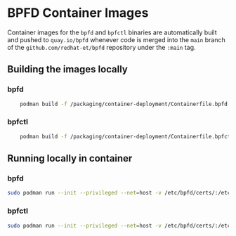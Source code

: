 # BPFD Container Images

Container images for the `bpfd` and `bpfctl` binaries are automatically built and
pushed to `quay.io/bpfd` whenever code is merged into the `main` branch of the
`github.com/redhat-et/bpfd` repository under the `:main` tag.

## Building the images locally

### bpfd

```sh
    podman build -f /packaging/container-deployment/Containerfile.bpfd . -t bpfd:local
```

### bpfctl

```sh
    podman build -f /packaging/container-deployment/Containerfile.bpfctl . -t bpfctl:local
```

## Running locally in container

### bpfd

```sh
sudo podman run --init --privileged --net=host -v /etc/bpfd/certs/:/etc/bpfd/certs/ -v /sys/fs/bpf:/sys/fs/bpf quay.io/bpfd/bpfd:main
```

### bpfctl 

```sh
sudo podman run --init --privileged --net=host -v /etc/bpfd/certs/:/etc/bpfd/certs/ quay.io/bpfd/bpfctl:main <COMMANDS>
```